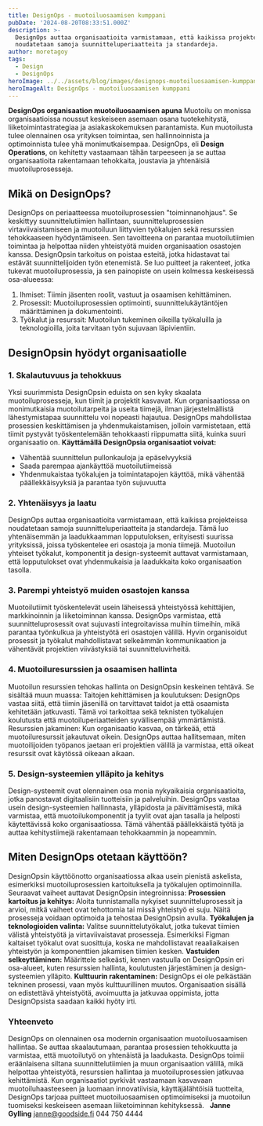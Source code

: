 ```yaml
---
title: DesignOps - muotoiluosaamisen kumppani
pubDate: '2024-08-20T08:33:51.000Z'
description: >-
  DesignOps auttaa organisaatioita varmistamaan, että kaikissa projekteissa
  noudatetaan samoja suunnitteluperiaatteita ja standardeja.
author: moretagoy
tags:
  - Design
  - DesignOps
heroImage: ../../assets/blog/images/designops-muotoiluosaamisen-kumppani/featured.webp
heroImageAlt: DesignOps - muotoiluosaamisen kumppani
---
```


**DesignOps organisaation muotoiluosaamisen apuna** Muotoilu on monissa organisaatioissa noussut keskeiseen asemaan osana tuotekehitystä, liiketoimintastrategiaa ja asiakaskokemuksen parantamista. Kun muotoilusta tulee olennainen osa yrityksen toimintaa, sen hallinnoinnista ja optimoinnista tulee yhä monimutkaisempaa. DesignOps, eli **Design Operations**, on kehitetty vastaamaan tähän tarpeeseen ja se auttaa organisaatioita rakentamaan tehokkaita, joustavia ja yhtenäisiä muotoiluprosesseja.

## Mikä on DesignOps?

DesignOps on periaatteessa muotoiluprosessien "toiminnanohjaus". Se keskittyy suunnittelutiimien hallintaan, suunnitteluprosessien virtaviivaistamiseen ja muotoiluun liittyvien työkalujen sekä resurssien tehokkaaseen hyödyntämiseen. Sen tavoitteena on parantaa muotoilutiimien toimintaa ja helpottaa niiden yhteistyötä muiden organisaation osastojen kanssa. DesignOpsin tarkoitus on poistaa esteitä, jotka hidastavat tai estävät suunnittelijoiden työn etenemistä. Se luo puitteet ja rakenteet, jotka tukevat muotoiluprosessia, ja sen painopiste on usein kolmessa keskeisessä osa-alueessa:

1.  Ihmiset: Tiimin jäsenten roolit, vastuut ja osaamisen kehittäminen.
2.  Prosessit: Muotoiluprosessien optimointi, suunnittelukäytäntöjen määrittäminen ja dokumentointi.
3.  Työkalut ja resurssit: Muotoilun tukeminen oikeilla työkaluilla ja teknologioilla, joita tarvitaan työn sujuvaan läpivientiin.

## DesignOpsin hyödyt organisaatiolle

### 1\. Skalautuvuus ja tehokkuus

Yksi suurimmista DesignOpsin eduista on sen kyky skaalata muotoiluprosesseja, kun tiimit ja projektit kasvavat. Kun organisaatiossa on monimutkaisia muotoilutarpeita ja useita tiimejä, ilman järjestelmällistä lähestymistapaa suunnittelu voi nopeasti hajautua. DesignOps mahdollistaa prosessien keskittämisen ja yhdenmukaistamisen, jolloin varmistetaan, että tiimit pystyvät työskentelemään tehokkaasti riippumatta siitä, kuinka suuri organisaatio on. **Käyttämällä DesignOpsia organisaatiot voivat:**

-   Vähentää suunnittelun pullonkauloja ja epäselvyyksiä
-   Saada parempaa ajankäyttöä muotoilutiimeissä
-   Yhdenmukaistaa työkalujen ja toimintatapojen käyttöä, mikä vähentää päällekkäisyyksiä ja parantaa työn sujuvuutta

### 2\. Yhtenäisyys ja laatu

DesignOps auttaa organisaatioita varmistamaan, että kaikissa projekteissa noudatetaan samoja suunnitteluperiaatteita ja standardeja. Tämä luo yhtenäisemmän ja laadukkaamman lopputuloksen, erityisesti suurissa yrityksissä, joissa työskentelee eri osastoja ja monia tiimejä. Muotoilun yhteiset työkalut, komponentit ja design-systeemit auttavat varmistamaan, että lopputulokset ovat yhdenmukaisia ja laadukkaita koko organisaation tasolla.

### 3\. Parempi yhteistyö muiden osastojen kanssa

Muotoilutiimit työskentelevät usein läheisessä yhteistyössä kehittäjien, markkinoinnin ja liiketoiminnan kanssa. DesignOps varmistaa, että suunnitteluprosessit ovat sujuvasti integroitavissa muihin tiimeihin, mikä parantaa työnkulkua ja yhteistyötä eri osastojen välillä. Hyvin organisoidut prosessit ja työkalut mahdollistavat selkeämmän kommunikaation ja vähentävät projektien viivästyksiä tai suunnitteluvirheitä.

### 4\. Muotoiluresurssien ja osaamisen hallinta

Muotoilun resurssien tehokas hallinta on DesignOpsin keskeinen tehtävä. Se sisältää muun muassa: Taitojen kehittämisen ja koulutuksen: DesignOps vastaa siitä, että tiimin jäsenillä on tarvittavat taidot ja että osaamista kehitetään jatkuvasti. Tämä voi tarkoittaa sekä teknisten työkalujen koulutusta että muotoiluperiaatteiden syvällisempää ymmärtämistä. Resurssien jakaminen: Kun organisaatio kasvaa, on tärkeää, että muotoiluresurssit jakautuvat oikein. DesignOps auttaa hallitsemaan, miten muotoilijoiden työpanos jaetaan eri projektien välillä ja varmistaa, että oikeat resurssit ovat käytössä oikeaan aikaan.

### 5\. Design-systeemien ylläpito ja kehitys

Design-systeemit ovat olennainen osa monia nykyaikaisia organisaatioita, jotka panostavat digitaalisiin tuotteisiin ja palveluihin. DesignOps vastaa usein design-systeemien hallinnasta, ylläpidosta ja päivittämisestä, mikä varmistaa, että muotoilukomponentit ja tyylit ovat ajan tasalla ja helposti käytettävissä koko organisaatiossa. Tämä vähentää päällekkäistä työtä ja auttaa kehitystiimejä rakentamaan tehokkaammin ja nopeammin.

## Miten DesignOps otetaan käyttöön?

DesignOpsin käyttöönotto organisaatiossa alkaa usein pienistä askelista, esimerkiksi muotoiluprosessien kartoituksella ja työkalujen optimoinnilla. Seuraavat vaiheet auttavat DesignOpsin integroinnissa: **Prosessien kartoitus ja kehitys:** Aloita tunnistamalla nykyiset suunnitteluprosessit ja arvioi, mitkä vaiheet ovat tehottomia tai missä yhteistyö ei suju. Näitä prosesseja voidaan optimoida ja tehostaa DesignOpsin avulla. **Työkalujen ja teknologioiden valinta:** Valitse suunnittelutyökalut, jotka tukevat tiimien välistä yhteistyötä ja virtaviivaistavat prosesseja. Esimerkiksi Figman kaltaiset työkalut ovat suosittuja, koska ne mahdollistavat reaaliaikaisen yhteistyön ja komponenttien jakamisen tiimien kesken. **Vastuiden selkeyttäminen:** Määrittele selkeästi, kenen vastuulla on DesignOpsin eri osa-alueet, kuten resurssien hallinta, koulutusten järjestäminen ja design-systeemien ylläpito. **Kulttuurin rakentaminen:** DesignOps ei ole pelkästään tekninen prosessi, vaan myös kulttuurillinen muutos. Organisaation sisällä on edistettävä yhteistyötä, avoimuutta ja jatkuvaa oppimista, jotta DesignOpsista saadaan kaikki hyöty irti.

### Yhteenveto

DesignOps on olennainen osa modernin organisaation muotoiluosaamisen hallintaa. Se auttaa skaalautumaan, parantaa prosessien tehokkuutta ja varmistaa, että muotoilutyö on yhtenäistä ja laadukasta. DesignOps toimii eräänlaisena siltana suunnittelutiimien ja muun organisaation välillä, mikä helpottaa yhteistyötä, resurssien hallintaa ja muotoiluprosessien jatkuvaa kehittämistä. Kun organisaatiot pyrkivät vastaamaan kasvavaan muotoiluhaasteeseen ja luomaan innovatiivisia, käyttäjälähtöisiä tuotteita, DesignOps tarjoaa puitteet muotoiluosaamisen optimoimiseksi ja muotoilun tuomiseksi keskeiseen asemaan liiketoiminnan kehityksessä.   **Janne Gylling** janne@goodside.fi 044 750 4444